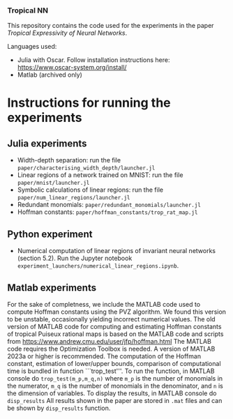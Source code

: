 ### Tropical NN

This repository contains the code used for the experiments in the paper *Tropical Expressivity of Neural Networks*. 

Languages used: 
- Julia with Oscar. Follow installation instructions here: https://www.oscar-system.org/install/
- Matlab (archived only)

# Instructions for running the experiments 

## Julia experiments
- Width-depth separation: run the file `paper/characterising_width_depth/launcher.jl`
- Linear regions of a network trained on MNIST: run the file `paper/mnist/launcher.jl`
- Symbolic calculations of linear regions: run the file `paper/num_linear_regions/launcher.jl`
- Redundant monomials: `paper/redundant_monomials/launcher.jl`
- Hoffman constants: `paper/hoffman_constants/trop_rat_map.jl`

## Python experiment 
- Numerical computation of linear regions of invariant neural networks (section 5.2). Run the Jupyter notebook `experiment_launchers/numerical_linear_regions.ipynb`.

## Matlab experiments
For the sake of completness, we include the MATLAB code used to compute Hoffman constants using the PVZ algorithm. We found this version to be unstable, occasionally yielding incorrect numerical values.
The old version of MATLAB code for computing and estimating Hoffman constants of tropical Puiseux rational maps is based on the MATLAB code and scripts from https://www.andrew.cmu.edu/user/jfp/hoffman.html
The MATLAB code requires the Optimization Toolbox is needed. A version of MATLAB 2023a or higher is recommended.
The computation of the Hoffman constant, estimation of lower/upper bounds, comparison of computational time is bundled in function ```trop_test'''. To run the function, in MATLAB console do
`trop_test(m_p,m_q,n)`
where `m_p` is the number of monomials in the numerator, `m_q` is the number of monomials in the denominator, and `n` is the dimension of variables.
To display the results, in MATLAB console do
`disp_results`
All results shown in the paper are stored in `.mat` files and can be shown by `disp_results` function. 

